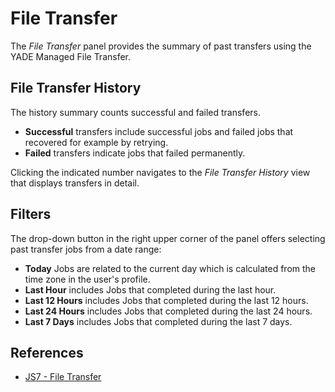 # File Transfer

The *File Transfer* panel provides the summary of past transfers using the YADE Managed File Transfer.

## File Transfer History

The history summary counts successful and failed transfers.

- **Successful** transfers include successful jobs and failed jobs that recovered for example by retrying.
- **Failed** transfers indicate jobs that failed permanently.

Clicking the indicated number navigates to the *File Transfer History* view that displays transfers in detail.

## Filters

The drop-down button in the right upper corner of the panel offers selecting past transfer jobs from a date range:

- **Today** Jobs are related to the current day which is calculated from the time zone in the user's profile.
- **Last Hour** includes Jobs that completed during the last hour.
- **Last 12 Hours** includes Jobs that completed during the last 12 hours.
- **Last 24 Hours** includes Jobs that completed during the last 24 hours.
- **Last 7 Days** includes Jobs that completed during the last 7 days.

## References

- [JS7 - File Transfer](https://kb.sos-berlin.com/display/JS7/JS7+-+File+Transfer)
